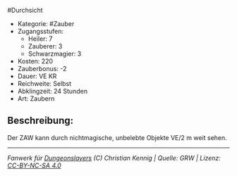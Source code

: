 #Durchsicht  
- Kategorie: #Zauber  
- Zugangsstufen:  
  - Heiler: 7  
  - Zauberer: 3  
  - Schwarzmagier: 3  
- Kosten: 220  
- Zauberbonus: -2  
- Dauer: VE KR  
- Reichweite: Selbst  
- Abklingzeit: 24 Stunden  
- Art: Zaubern     

## Beschreibung:
Der ZAW kann durch nichtmagische, unbelebte Objekte VE/2 m weit sehen.


___
*Fanwerk für [Dungeonslayers](https://www.dungeonslayers.net/) (C) Christian Kennig | Quelle: GRW | Lizenz: [CC-BY-NC-SA 4.0](https://creativecommons.org/licenses/by-nc-sa/4.0/deed.de)*